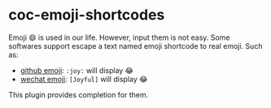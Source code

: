 # coc-emoji-shortcodes

Emoji :smile: is used in our life. However, input them is not easy. Some
softwares support escape a text named emoji shortcode to real emoji. Such as:

- [github emoji](https://github.com/markdown-templates/markdown-emojis):
  `:joy:` will display :joy:
- [wechat emoji](https://emojipedia.org/wechat/show_all/): `[Joyful]` will
  display :joy:

This plugin provides completion for them.
